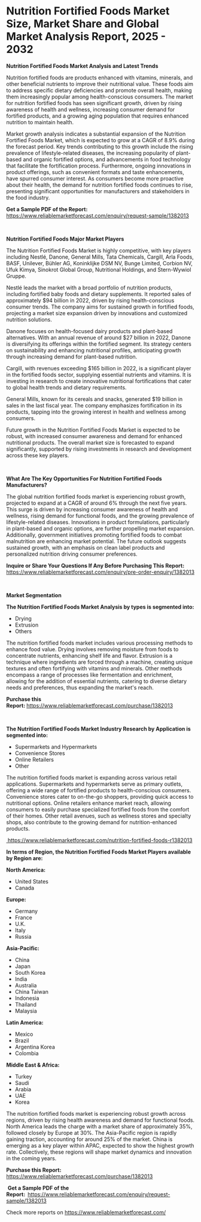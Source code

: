 <p><h1>Nutrition Fortified Foods Market Size, Market Share and Global Market Analysis Report, 2025 - 2032</h1></p><p><strong>Nutrition Fortified Foods Market Analysis and Latest Trends</strong></p>
<p><p>Nutrition fortified foods are products enhanced with vitamins, minerals, and other beneficial nutrients to improve their nutritional value. These foods aim to address specific dietary deficiencies and promote overall health, making them increasingly popular among health-conscious consumers. The market for nutrition fortified foods has seen significant growth, driven by rising awareness of health and wellness, increasing consumer demand for fortified products, and a growing aging population that requires enhanced nutrition to maintain health.</p><p>Market growth analysis indicates a substantial expansion of the Nutrition Fortified Foods Market, which is expected to grow at a CAGR of 8.9% during the forecast period. Key trends contributing to this growth include the rising prevalence of lifestyle-related diseases, the increasing popularity of plant-based and organic fortified options, and advancements in food technology that facilitate the fortification process. Furthermore, ongoing innovations in product offerings, such as convenient formats and taste enhancements, have spurred consumer interest. As consumers become more proactive about their health, the demand for nutrition fortified foods continues to rise, presenting significant opportunities for manufacturers and stakeholders in the food industry.</p></p>
<p><strong>Get a Sample PDF of the Report:&nbsp;</strong> <a href="https://www.reliablemarketforecast.com/enquiry/request-sample/1382013?utm_campaign=2781&utm_medium=2&utm_source=Github&utm_content=ia&utm_term=07042025&utm_id=nutrition-fortified-foods">https://www.reliablemarketforecast.com/enquiry/request-sample/1382013</a></p>
<p>&nbsp;</p>
<p><strong>Nutrition Fortified Foods Major Market Players</strong></p>
<p><p>The Nutrition Fortified Foods Market is highly competitive, with key players including Nestlé, Danone, General Mills, Tata Chemicals, Cargill, Arla Foods, BASF, Unilever, Bühler AG, Koninklijke DSM NV, Bunge Limited, Corbion NV, Ufuk Kimya, Sinokrot Global Group, Nutritional Holdings, and Stern-Wywiol Gruppe.</p><p>Nestlé leads the market with a broad portfolio of nutrition products, including fortified baby foods and dietary supplements. It reported sales of approximately $94 billion in 2022, driven by rising health-conscious consumer trends. The company aims for sustained growth in fortified foods, projecting a market size expansion driven by innovations and customized nutrition solutions.</p><p>Danone focuses on health-focused dairy products and plant-based alternatives. With an annual revenue of around $27 billion in 2022, Danone is diversifying its offerings within the fortified segment. Its strategy centers on sustainability and enhancing nutritional profiles, anticipating growth through increasing demand for plant-based nutrition.</p><p>Cargill, with revenues exceeding $165 billion in 2022, is a significant player in the fortified foods sector, supplying essential nutrients and vitamins. It is investing in research to create innovative nutritional fortifications that cater to global health trends and dietary requirements.</p><p>General Mills, known for its cereals and snacks, generated $19 billion in sales in the last fiscal year. The company emphasizes fortification in its products, tapping into the growing interest in health and wellness among consumers.</p><p>Future growth in the Nutrition Fortified Foods Market is expected to be robust, with increased consumer awareness and demand for enhanced nutritional products. The overall market size is forecasted to expand significantly, supported by rising investments in research and development across these key players.</p></p>
<p>&nbsp;</p>
<p><strong>What Are The Key Opportunities For Nutrition Fortified Foods Manufacturers?</strong></p>
<p><p>The global nutrition fortified foods market is experiencing robust growth, projected to expand at a CAGR of around 6% through the next five years. This surge is driven by increasing consumer awareness of health and wellness, rising demand for functional foods, and the growing prevalence of lifestyle-related diseases. Innovations in product formulations, particularly in plant-based and organic options, are further propelling market expansion. Additionally, government initiatives promoting fortified foods to combat malnutrition are enhancing market potential. The future outlook suggests sustained growth, with an emphasis on clean label products and personalized nutrition driving consumer preferences.</p></p>
<p><strong>Inquire or Share Your Questions If Any Before Purchasing This Report:</strong> <a href="https://www.reliablemarketforecast.com/enquiry/pre-order-enquiry/1382013?utm_campaign=2781&utm_medium=2&utm_source=Github&utm_content=ia&utm_term=07042025&utm_id=nutrition-fortified-foods">https://www.reliablemarketforecast.com/enquiry/pre-order-enquiry/1382013</a></p>
<p>&nbsp;</p>
<p><strong>Market Segmentation</strong></p>
<p><strong>The Nutrition Fortified Foods Market Analysis by types is segmented into:</strong></p>
<p><ul><li>Drying</li><li>Extrusion</li><li>Others</li></ul></p>
<p><p>The nutrition fortified foods market includes various processing methods to enhance food value. Drying involves removing moisture from foods to concentrate nutrients, enhancing shelf life and flavor. Extrusion is a technique where ingredients are forced through a machine, creating unique textures and often fortifying with vitamins and minerals. Other methods encompass a range of processes like fermentation and enrichment, allowing for the addition of essential nutrients, catering to diverse dietary needs and preferences, thus expanding the market's reach.</p></p>
<p><strong>Purchase this Report:&nbsp;</strong><a href="https://www.reliablemarketforecast.com/purchase/1382013?utm_campaign=2781&utm_medium=2&utm_source=Github&utm_content=ia&utm_term=07042025&utm_id=nutrition-fortified-foods">https://www.reliablemarketforecast.com/purchase/1382013</a></p>
<p>&nbsp;</p>
<p><strong>The Nutrition Fortified Foods Market Industry Research by Application is segmented into:</strong></p>
<p><ul><li>Supermarkets and Hypermarkets</li><li>Convenience Stores</li><li>Online Retailers</li><li>Other</li></ul></p>
<p><p>The nutrition fortified foods market is expanding across various retail applications. Supermarkets and hypermarkets serve as primary outlets, offering a wide range of fortified products to health-conscious consumers. Convenience stores cater to on-the-go shoppers, providing quick access to nutritional options. Online retailers enhance market reach, allowing consumers to easily purchase specialized fortified foods from the comfort of their homes. Other retail avenues, such as wellness stores and specialty shops, also contribute to the growing demand for nutrition-enhanced products.</p></p>
<p><a href="https://www.reliablemarketforecast.com/nutrition-fortified-foods-r1382013?utm_campaign=2781&utm_medium=2&utm_source=Github&utm_content=ia&utm_term=07042025&utm_id=nutrition-fortified-foods">&nbsp;https://www.reliablemarketforecast.com/nutrition-fortified-foods-r1382013</a></p>
<p><strong>In terms of Region, the Nutrition Fortified Foods Market Players available by Region are:</strong></p>
<p>
    <p> <strong> North America: </strong>
        <ul>
            <li>United States</li>
            <li>Canada</li>
        </ul>
        </p> 
    <p> <strong> Europe: </strong>
        <ul>
            <li>Germany</li>
            <li>France</li>
            <li>U.K.</li>
            <li>Italy</li>
            <li>Russia</li>
        </ul>
        </p> 
    <p> <strong> Asia-Pacific: </strong>
        <ul>
            <li>China</li>
            <li>Japan</li>
            <li>South Korea</li>
            <li>India</li>
            <li>Australia</li>
            <li>China Taiwan</li>
            <li>Indonesia</li>
            <li>Thailand</li>
            <li>Malaysia</li>
        </ul>
        </p> 
    <p> <strong> Latin America: </strong>
        <ul>
            <li>Mexico</li>
            <li>Brazil</li>
            <li>Argentina Korea</li>
            <li>Colombia</li>
        </ul>
        </p> 
    <p> <strong> Middle East & Africa: </strong>
        <ul>
            <li>Turkey</li>
            <li>Saudi</li>
            <li>Arabia</li>
            <li>UAE</li>
            <li>Korea</li>
        </ul>
    </p>
    </p>
<p><p>The nutrition fortified foods market is experiencing robust growth across regions, driven by rising health awareness and demand for functional foods. North America leads the charge with a market share of approximately 35%, followed closely by Europe at 30%. The Asia-Pacific region is rapidly gaining traction, accounting for around 25% of the market. China is emerging as a key player within APAC, expected to show the highest growth rate. Collectively, these regions will shape market dynamics and innovation in the coming years.</p></p>
<p><strong>Purchase this Report: </strong><a href="https://www.reliablemarketforecast.com/purchase/1382013?utm_campaign=2781&utm_medium=2&utm_source=Github&utm_content=ia&utm_term=07042025&utm_id=nutrition-fortified-foods">https://www.reliablemarketforecast.com/purchase/1382013</a></p>
<p>&nbsp;<strong>Get a Sample PDF of the Report:&nbsp;&nbsp;</strong><a href="https://www.reliablemarketforecast.com/enquiry/request-sample/1382013?utm_campaign=2781&utm_medium=2&utm_source=Github&utm_content=ia&utm_term=07042025&utm_id=nutrition-fortified-foods">https://www.reliablemarketforecast.com/enquiry/request-sample/1382013</a></p>
<p><strong></strong></p>
<p>Check more reports on <a href="https://www.reliablemarketforecast.com/?utm_campaign=2781&utm_medium=2&utm_source=Github&utm_content=ia&utm_term=07042025&utm_id=nutrition-fortified-foods">https://www.reliablemarketforecast.com/</a></p>